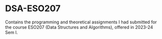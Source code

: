 # DSA-ESO207
Contains the programming and theoretical assignments I had submitted for the course ESO207 (Data Structures and Algorithms), offered in 2023-24 Sem I.
